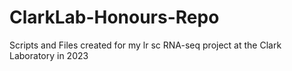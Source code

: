 # ClarkLab-Honours-Repo
Scripts and Files created for my lr sc RNA-seq project at the Clark Laboratory in 2023
